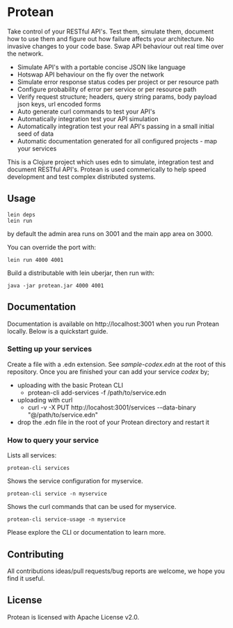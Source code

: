 # Protean

Take control of your RESTful API's. Test them, simulate them, document how to use them and figure out how failure affects your architecture. No invasive changes to your code base. Swap API behaviour out real time over the network. 

* Simulate API's with a portable concise JSON like language
* Hotswap API behaviour on the fly over the network
* Simulate error response status codes per project or per resource path
* Configure probability of error per service or per resource path
* Verify request structure; headers, query string params, body payload json keys, url encoded forms
* Auto generate curl commands to test your API's
* Automatically integration test your API simulation
* Automatically integration test your real API's passing in a small initial seed of data
* Automatic documentation generated for all configured projects - map your services

This is a Clojure project which uses edn to simulate, integration test and document RESTful API's. Protean is used commerically to help speed development and test complex distributed systems.


## Usage

    lein deps
    lein run

by default the admin area runs on 3001 and the main app area on 3000.

You can override the port with:

    lein run 4000 4001

Build a distributable with lein uberjar, then run with:

    java -jar protean.jar 4000 4001


## Documentation

Documentation is available on http://localhost:3001 when you run Protean locally.  Below is a quickstart guide.

### Setting up your services

Create a file with a .edn extension. See *sample-codex.edn* at the root of this repository. Once you are finished your can add your service *codex* by;
* uploading with the basic Protean CLI
    - protean-cli add-services -f /path/to/service.edn
* uploading with curl
    - curl -v -X PUT http://locahost:3001/services --data-binary "@/path/to/service.edn"
* drop the .edn file in the root of your Protean directory and restart it


### How to query your service

Lists all services:

    protean-cli services 
    
Shows the service configuration for myservice.

    protean-cli service -n myservice 

Shows the curl commands that can be used for myservice.

    protean-cli service-usage -n myservice 

Please explore the CLI or documentation to learn more.


## Contributing

All contributions ideas/pull requests/bug reports are welcome, we hope you find it useful. 



## License

Protean is licensed with Apache License v2.0.
